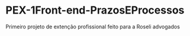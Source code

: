 # PEX-1Front-end-PrazosEProcessos
Primeiro projeto de extenção profissional feito para a Roseli advogados
